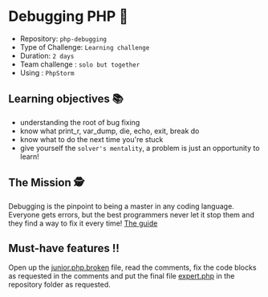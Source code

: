 # Debugging PHP :robot:

- Repository: `php-debugging`
- Type of Challenge: `Learning challenge`
- Duration: `2 days`
- Team challenge : `solo but together`
- Using : `PhpStorm`

## Learning objectives :books:
- understanding the root of bug fixing
- know what print_r, var_dump, die, echo, exit, break do
- know what to do the next time you're stuck
- give yourself the `solver's mentality`, a problem is just an opportunity to learn!

## The Mission :detective:
Debugging is the pinpoint to being a master in any coding language.  
Everyone gets errors, but the best programmers never let it stop them and they find a way to fix it every time!
[The guide](https://rollbar.com/guides/how-to-debug-php/)

## Must-have features :bangbang:
Open up the [junior.php.broken](resources/junior.php.broken) file, read the comments, fix the code blocks as requested in the comments
and put the final file [expert.php](resources/expert.php) in the repository folder as requested.